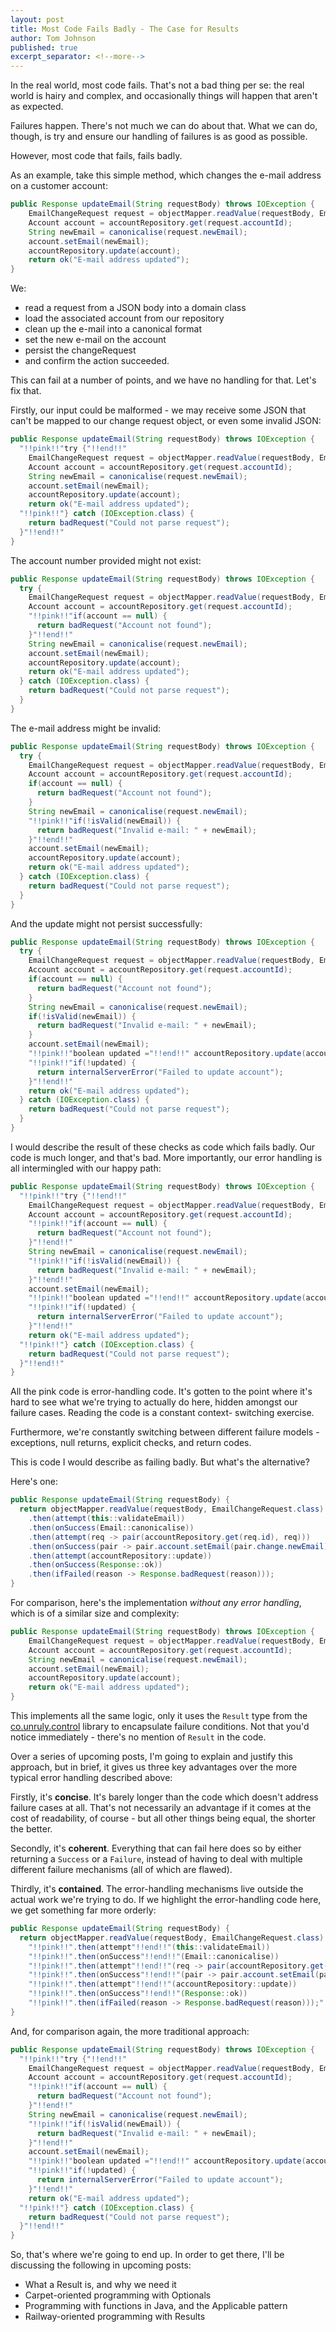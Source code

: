 ```yaml
---
layout: post
title: Most Code Fails Badly - The Case for Results
author: Tom Johnson
published: true
excerpt_separator: <!--more-->
---
```

In the real world, most code fails. That's not a bad thing per se:
the real world is hairy and complex, and occasionally things will
happen that aren't as expected.

Failures happen. There's not much we can do about that. What we
can do, though, is try and ensure our handling of failures is
as good as possible.

However, most code that fails, fails badly.

<!--more-->

As an example, take this simple method, which changes the e-mail
address on a customer account:

```java
public Response updateEmail(String requestBody) throws IOException {
    EmailChangeRequest request = objectMapper.readValue(requestBody, EmailChangeRequest.class);
    Account account = accountRepository.get(request.accountId);
    String newEmail = canonicalise(request.newEmail);
    account.setEmail(newEmail);
    accountRepository.update(account);
    return ok("E-mail address updated");
}
```
We:
 - read a request from a JSON body into a domain class
 - load the associated account from our repository
 - clean up the e-mail into a canonical format
 - set the new e-mail on the account
 - persist the changeRequest
 - and confirm the action succeeded.

This can fail at a number of points, and we have no handling
for that. Let's fix that.

Firstly, our input could be malformed - we may receive some JSON that
can't be mapped to our change request object, or even some invalid
JSON:
```java
public Response updateEmail(String requestBody) throws IOException {
  "!!pink!!"try {"!!end!!"
    EmailChangeRequest request = objectMapper.readValue(requestBody, EmailChangeRequest.class);
    Account account = accountRepository.get(request.accountId);
    String newEmail = canonicalise(request.newEmail);
    account.setEmail(newEmail);
    accountRepository.update(account);
    return ok("E-mail address updated");
  "!!pink!!"} catch (IOException.class) {
    return badRequest("Could not parse request");
  }"!!end!!"
}
```
The account number provided might not exist:
```java
public Response updateEmail(String requestBody) throws IOException {
  try {
    EmailChangeRequest request = objectMapper.readValue(requestBody, EmailChangeRequest.class);
    Account account = accountRepository.get(request.accountId);
    "!!pink!!"if(account == null) {
      return badRequest("Account not found");
    }"!!end!!"
    String newEmail = canonicalise(request.newEmail);
    account.setEmail(newEmail);
    accountRepository.update(account);
    return ok("E-mail address updated");
  } catch (IOException.class) {
    return badRequest("Could not parse request");
  }
}
```
The e-mail address might be invalid:
```java
public Response updateEmail(String requestBody) throws IOException {
  try {
    EmailChangeRequest request = objectMapper.readValue(requestBody, EmailChangeRequest.class);
    Account account = accountRepository.get(request.accountId);
    if(account == null) {
      return badRequest("Account not found");
    }
    String newEmail = canonicalise(request.newEmail);
    "!!pink!!"if(!isValid(newEmail)) {
      return badRequest("Invalid e-mail: " + newEmail);
    }"!!end!!"
    account.setEmail(newEmail);
    accountRepository.update(account);
    return ok("E-mail address updated");
  } catch (IOException.class) {
    return badRequest("Could not parse request");
  }
}
```
And the update might not persist successfully:
```java
public Response updateEmail(String requestBody) throws IOException {
  try {
    EmailChangeRequest request = objectMapper.readValue(requestBody, EmailChangeRequest.class);
    Account account = accountRepository.get(request.accountId);
    if(account == null) {
      return badRequest("Account not found");
    }
    String newEmail = canonicalise(request.newEmail);
    if(!isValid(newEmail)) {
      return badRequest("Invalid e-mail: " + newEmail);
    }
    account.setEmail(newEmail);
    "!!pink!!"boolean updated ="!!end!!" accountRepository.update(account);
    "!!pink!!"if(!updated) {
      return internalServerError("Failed to update account");
    }"!!end!!"
    return ok("E-mail address updated");
  } catch (IOException.class) {
    return badRequest("Could not parse request");
  }
}
```

I would describe the result of these checks as code which fails badly.
Our code is much longer, and that's bad. More importantly, our error
handling is all intermingled with our happy path:
```java
public Response updateEmail(String requestBody) throws IOException {
  "!!pink!!"try {"!!end!!"
    EmailChangeRequest request = objectMapper.readValue(requestBody, EmailChangeRequest.class);
    Account account = accountRepository.get(request.accountId);
    "!!pink!!"if(account == null) {
      return badRequest("Account not found");
    }"!!end!!"
    String newEmail = canonicalise(request.newEmail);
    "!!pink!!"if(!isValid(newEmail)) {
      return badRequest("Invalid e-mail: " + newEmail);
    }"!!end!!"
    account.setEmail(newEmail);
    "!!pink!!"boolean updated ="!!end!!" accountRepository.update(account);
    "!!pink!!"if(!updated) {
      return internalServerError("Failed to update account");
    }"!!end!!"
    return ok("E-mail address updated");
  "!!pink!!"} catch (IOException.class) {
    return badRequest("Could not parse request");
  }"!!end!!"
}
```
All the pink code is error-handling code. It's gotten to the point
where it's hard to see what we're trying to actually do here, hidden
amongst our failure cases. Reading the code is a constant context-
switching exercise.

Furthermore, we're constantly switching between different failure
models - exceptions, null returns, explicit checks, and return codes.

This is code I would describe as failing badly. But what's the
alternative?

Here's one:

```java
public Response updateEmail(String requestBody) {
  return objectMapper.readValue(requestBody, EmailChangeRequest.class)
    .then(attempt(this::validateEmail))
    .then(onSuccess(Email::canonicalise))
    .then(attempt(req -> pair(accountRepository.get(req.id), req)))
    .then(onSuccess(pair -> pair.account.setEmail(pair.change.newEmail)))
    .then(attempt(accountRepository::update))
    .then(onSuccess(Response::ok))
    .then(ifFailed(reason -> Response.badRequest(reason)));
}
```

For comparison, here's the implementation *without any error handling*, which
is of a similar size and complexity:

```java
public Response updateEmail(String requestBody) throws IOException {
    EmailChangeRequest request = objectMapper.readValue(requestBody, EmailChangeRequest.class);
    Account account = accountRepository.get(request.accountId);
    String newEmail = canonicalise(request.newEmail);
    account.setEmail(newEmail);
    accountRepository.update(account);
    return ok("E-mail address updated");
}
```

This implements all the same logic, only it uses the
`Result` type from the [co.unruly.control](https://github.com/unruly/control)
library to encapsulate failure conditions. Not that you'd notice immediately -
there's no mention of `Result` in the code.

Over a series of upcoming posts, I'm going to explain and justify this approach,
but in brief, it gives us three key advantages over the more typical error
handling described above:

Firstly, it's **concise**. It's barely longer than the code which doesn't
address failure cases at all. That's not necessarily an advantage if
it comes at the cost of readability, of course - but all other things
being equal, the shorter the better.

Secondly, it's **coherent**. Everything that can fail here does so by
either returning a `Success` or a `Failure`, instead of having to deal with
multiple different failure mechanisms (all of which are flawed).

Thirdly, it's **contained**. The error-handling mechanisms live outside the
actual work we're trying to do. If we highlight the error-handling code here,
we get something far more orderly:

```java
public Response updateEmail(String requestBody) {
  return objectMapper.readValue(requestBody, EmailChangeRequest.class)
    "!!pink!!".then(attempt"!!end!!"(this::validateEmail))
    "!!pink!!".then(onSuccess"!!end!!"(Email::canonicalise))
    "!!pink!!".then(attempt"!!end!!"(req -> pair(accountRepository.get(req.id), req)))
    "!!pink!!".then(onSuccess"!!end!!"(pair -> pair.account.setEmail(pair.change.newEmail)))
    "!!pink!!".then(attempt"!!end!!"(accountRepository::update))
    "!!pink!!".then(onSuccess"!!end!!"(Response::ok))
    "!!pink!!".then(ifFailed(reason -> Response.badRequest(reason)));"!!end!!"
}
```

And, for comparison again, the more traditional approach:

```java
public Response updateEmail(String requestBody) throws IOException {
  "!!pink!!"try {"!!end!!"
    EmailChangeRequest request = objectMapper.readValue(requestBody, EmailChangeRequest.class);
    Account account = accountRepository.get(request.accountId);
    "!!pink!!"if(account == null) {
      return badRequest("Account not found");
    }"!!end!!"
    String newEmail = canonicalise(request.newEmail);
    "!!pink!!"if(!isValid(newEmail)) {
      return badRequest("Invalid e-mail: " + newEmail);
    }"!!end!!"
    account.setEmail(newEmail);
    "!!pink!!"boolean updated ="!!end!!" accountRepository.update(account);
    "!!pink!!"if(!updated) {
      return internalServerError("Failed to update account");
    }"!!end!!"
    return ok("E-mail address updated");
  "!!pink!!"} catch (IOException.class) {
    return badRequest("Could not parse request");
  }"!!end!!"
}
```

So, that's where we're going to end up. In order to get there, I'll be discussing
the following in upcoming posts:
 - What a Result is, and why we need it
 - Carpet-oriented programming with Optionals
 - Programming with functions in Java, and the Applicable pattern
 - Railway-oriented programming with Results
